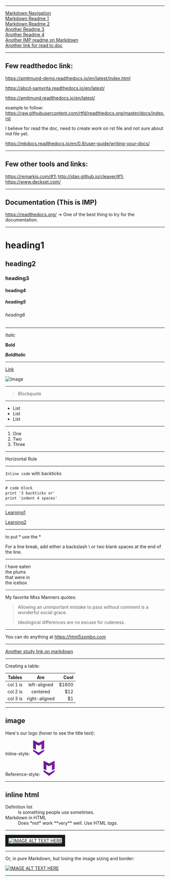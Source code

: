 

---

[Markdown Navigation](https://docsify.now.sh/custom-navbar)\
[Markdown Readme 1](http://aplib.github.io/markdown-site-template/docs/layout.html)\
[Markdown Readme 2](https://commonmark.org/help/)\
[Another Readme 3](https://github.com/adam-p/markdown-here/wiki/Markdown-Cheatsheet)\
[Another Readme 4](https://sourceforge.net/p/opensidebarx/wiki/markdown_syntax/)\
[Another IMP readme on Markdown](https://www.markdownguide.org/getting-started/)\
[Another link for read to doc](https://docs.readthedocs.io/en/latest/intro/getting-started-with-sphinx.html)

---
## Few readthedoc link:
https://amitmund-demo.readthedocs.io/en/latest/index.html

https://abcd-samvrita.readthedocs.io/en/latest/

https://amitmund.readthedocs.io/en/latest/

example to follow:
https://raw.githubusercontent.com/rtfd/readthedocs.org/master/docs/index.rst

I believe for read the doc, need to create work on rst file and not sure about md file yet.

https://mkdocs.readthedocs.io/en/0.9/user-guide/writing-your-docs/


---
## Few other tools and links:
https://remarkjs.com/#1\
http://jdan.github.io/cleaver/#1\
https://www.deckset.com/

---
## Documentation (This is IMP)
https://readthedocs.org/  -> One of the best thing to try for the documentation.



---
# heading1
## heading2
### heading3
#### heading4
##### heading5
###### heading6

---
*Italic*

**Bold**

***BoldItalic***

---
[Link](http://a.com)

![Image](http://url/a.png)

---
> Blockquote

---

* List
* List
* List

---
1. One
2. Two
3. Three

---

Horizontal Rule

---

`Inline code` with backticks

---

```
# code block
print '3 backticks or'
print 'indent 4 spaces'
```

---

[Learning1](https://commonmark.org/help/tutorial/)

[Learning2](https://commonmark.org/help/tutorial/02-emphasis.html)

---
to put * use the \* 

For a line break, add either a backslash \ or two blank spaces at the end of the line.

---

I have eaten\
the plums\
that were in\
the icebox

---
My favorite Miss Manners quotes:

> Allowing an unimportant mistake to pass without comment is a wonderful social grace.
>
> Ideological differences are no excuse for rudeness.

---

You can do anything at <https://html5zombo.com>

---

[Another study link on markdown](https://www.markdownguide.org/getting-started)

---
Creating a table:

| Tables   |      Are      |  Cool |
|----------|:-------------:|------:|
| col 1 is |  left-aligned | $1600 |
| col 2 is |    centered   |   $12 |
| col 3 is | right-aligned |    $1 |

---

## image
Here's our logo (hover to see the title text):

Inline-style: 
![alt text](https://github.com/adam-p/markdown-here/raw/master/src/common/images/icon48.png "Logo Title Text 1")

Reference-style: 
![alt text][logo]

[logo]: https://github.com/adam-p/markdown-here/raw/master/src/common/images/icon48.png "Logo Title Text 2"

---

## inline html
<dl>
  <dt>Definition list</dt>
  <dd>Is something people use sometimes.</dd>

  <dt>Markdown in HTML</dt>
  <dd>Does *not* work **very** well. Use HTML <em>tags</em>.</dd>
</dl>

---

<a href="http://www.youtube.com/watch?feature=player_embedded&v=YOUTUBE_VIDEO_ID_HERE
" target="_blank"><img src="http://img.youtube.com/vi/YOUTUBE_VIDEO_ID_HERE/0.jpg" 
alt="IMAGE ALT TEXT HERE" width="240" height="180" border="10" /></a>

---

Or, in pure Markdown, but losing the image sizing and border:

[![IMAGE ALT TEXT HERE](http://img.youtube.com/vi/YOUTUBE_VIDEO_ID_HERE/0.jpg)](http://www.youtube.com/watch?v=YOUTUBE_VIDEO_ID_HERE)

---

